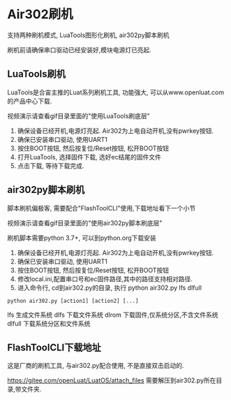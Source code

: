 # Air302刷机

支持两种刷机模式, LuaTools图形化刷机, air302py脚本刷机

刷机前请确保串口驱动已经安装好,模块电源灯已亮起.

## LuaTools刷机

LuaTools是合宙主推的Luat系列刷机工具, 功能强大, 可以从www.openluat.com的产品中心下载.

视频演示请查看gif目录里面的"使用LuaTools刷底层"

1. 确保设备已经开机,电源灯亮起. Air302为上电自动开机,没有pwrkey按钮.
2. 确保已安装串口驱动, 使用UART1
3. 按住BOOT按钮, 然后按复位/Reset按钮, 松开BOOT按钮
4. 打开LuaTools, 选择固件下载, 选好ec结尾的固件文件
5. 点击下载, 等待下载完成.

## air302py脚本刷机

脚本刷机偏极客, 需要配合"FlashToolCLI"使用,下载地址看下一个小节

视频演示请查看gif目录里面的"使用air302py脚本刷底层"

刷机脚本需要python 3.7+, 可以到python.org下载安装

1. 确保设备已经开机,电源灯亮起. Air302为上电自动开机,没有pwrkey按钮.
2. 确保已安装串口驱动, 使用UART1
3. 按住BOOT按钮, 然后按复位/Reset按钮, 松开BOOT按钮
4. 修改local.ini,配置串口号和ec固件路径,其中的路径支持相对路径.
5. 进入命令行, cd到air302.py的目录, 执行 python air302.py lfs dlfull

```
python air302.py [action1] [action2] [...]
```

lfs 生成文件系统
dlfs 下载文件系统
dlrom 下载固件,仅系统分区,不含文件系统
dlfull 下载系统分区和文件系统

## FlashToolCLI下载地址

这是厂商的刷机工具, 与air302.py配合使用, 不是直接双击启动的.

https://gitee.com/openLuat/LuatOS/attach_files 需要解压到air302.py所在目录,带文件夹.


